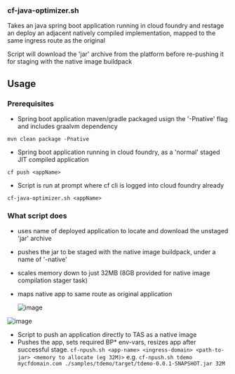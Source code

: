 



### cf-java-optimizer.sh

Takes an java spring boot application running in cloud foundry and restage an deploy an adjacent natively compiled implementation, mapped to the same ingress route as the original

Script will download the 'jar' archive from the platform before re-pushing it for staging with the native image buildpack

## Usage

### Prerequisites

- Spring boot application maven/gradle packaged usign the '-Pnative' flag and includes graalvm dependency

`mvn clean package -Pnative`

- Spring boot application running in cloud foundry, as a 'normal' staged JIT compiled application

`cf push <appName>`

- Script is run at prompt where cf cli is logged into cloud foundry already

`cf-java-optimizer.sh <appName>`

### What script does

- uses name of deployed application to locate and download the unstaged 'jar' archive
- pushes the jar to be staged with the native image buildpack, under a name of '<appName>-native'
- scales memory down to just 32MB (8GB provided for native image compilation stager task)
- maps native app to same route as original application

  ![image](https://github.com/tfynes-pivotal/cf-java-tools/assets/6810491/f6b48bd2-3b0e-4785-b978-e46a90da96cf)

![image](https://github.com/tfynes-pivotal/cf-java-tools/assets/6810491/d50d6b29-0150-45b5-88b6-eec535fdd710)


- Script to push an application directly to TAS as a native image
- Pushes the app, sets required BP* env-vars, resizes app after successful stage.
`cf-npush.sh <app-name> <ingress-domain> <path-to-jar> <memory to allocate (eg 32M)>`
e.g.
`cf-npush.sh tdemo mycfdomain.com ./samples/tdemo/target/tdemo-0.0.1-SNAPSHOT.jar 32M`

